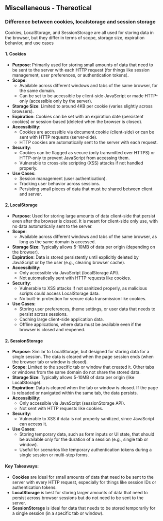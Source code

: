 ## Miscellaneous - Thereotical

### Difference between cookies, localstorage and session storage
Cookies, LocalStorage, and SessionStorage are all used for storing data in the browser, but they differ in terms of scope, storage size, expiration behavior, and use cases
#### 1. Cookies
- **Purpose**: Primarily used for storing small amounts of data that need to be sent to the server with each HTTP request (for things like session management, user preferences, or authentication tokens).
- **Scope**:
    - Available across different windows and tabs of the same browser, for the same domain.
    - Can be set to be accessible by client-side JavaScript or made HTTP-only (accessible only by the server).
- **Storage Size**: Limited to around 4KB per cookie (varies slightly across browsers).
- **Expiration**: Cookies can be set with an expiration date (persistent cookies) or session-based (deleted when the browser is closed).
- **Accessibility**:
    - Cookies are accessible via document.cookie (client-side) or can be sent with HTTP requests (server-side).
    - HTTP cookies are automatically sent to the server with each request.
- **Security**:
    - Cookies can be flagged as secure (only transmitted over HTTPS) or HTTP-only to prevent JavaScript from accessing them.
    - Vulnerable to cross-site scripting (XSS) attacks if not handled properly.
- **Use Cases**:
    - Session management (user authentication).
    - Tracking user behavior across sessions.
    - Persisting small pieces of data that must be shared between client and server.

#### 2. LocalStorage
- **Purpose**: Used for storing large amounts of data client-side that persist even after the browser is closed. It is meant for client-side only use, with no data automatically sent to the server.
- **Scope**: 
    - Available across different windows and tabs of the same browser, as long as the same domain is accessed.
- **Storage Size**: Typically allows 5-10MB of data per origin (depending on the browser).
- **Expiration**: Data is stored persistently until explicitly deleted by JavaScript or by the user (e.g., clearing browser cache).
- **Accessibility**:
    - Only accessible via JavaScript (localStorage API).
    - Not automatically sent with HTTP requests like cookies.
- **Security**:
    - Vulnerable to XSS attacks if not sanitized properly, as malicious scripts could access LocalStorage data.
    - No built-in protection for secure data transmission like cookies.
- **Use Cases**:
    - Storing user preferences, theme settings, or user data that needs to persist across sessions.
    - Caching large client-side application data.
    - Offline applications, where data must be available even if the browser is closed and reopened.

#### 2. SessionStorage
- **Purpose**: Similar to LocalStorage, but designed for storing data for a single session. The data is cleared when the page session ends (when the browser tab or window is closed).
- **Scope**: Limited to the specific tab or window that created it. Other tabs or windows from the same domain do not share the stored data.
- **Storage Size**: Typically allows 5-10MB of data per origin (like LocalStorage).
- **Expiration**: Data is cleared when the tab or window is closed. If the page is reloaded or navigated within the same tab, the data persists.
- **Accessibility**:
    - Only accessible via JavaScript (sessionStorage API).
    - Not sent with HTTP requests like cookies.
- **Security**:
    - Vulnerable to XSS if data is not properly sanitized, since JavaScript can access it.
- **Use Cases**:
    - Storing temporary data, such as form inputs or UI state, that should be available only for the duration of a session (e.g., single tab or window).
    - Useful for scenarios like temporary authentication tokens during a single session or multi-step forms.

#### Key Takeaways:
- **Cookies** are ideal for small amounts of data that need to be sent to the server with every HTTP request, especially for things like session IDs or authentication tokens.
- **LocalStorage** is best for storing larger amounts of data that need to persist across browser sessions but do not need to be sent to the server.
- **SessionStorage** is ideal for data that needs to be stored temporarily for a single session (in a specific tab or window).


